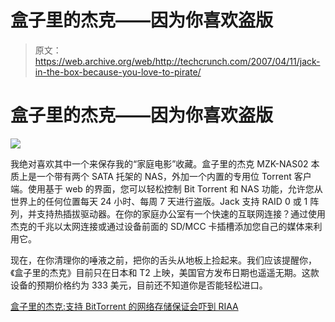 # 盒子里的杰克——因为你喜欢盗版

> 原文：<https://web.archive.org/web/http://techcrunch.com/2007/04/11/jack-in-the-box-because-you-love-to-pirate/>

# 盒子里的杰克——因为你喜欢盗版

![](img/c9d2e3b761992ac15ac36a6723b57ae0.png)

我绝对喜欢其中一个来保存我的“家庭电影”收藏。盒子里的杰克 MZK-NAS02 本质上是一个带有两个 SATA 托架的 NAS，外加一个内置的专用位 Torrent 客户端。使用基于 web 的界面，您可以轻松控制 Bit Torrent 和 NAS 功能，允许您从世界上的任何位置每天 24 小时、每周 7 天进行盗版。Jack 支持 RAID 0 或 1 阵列，并支持热插拔驱动器。在你的家庭办公室有一个快速的互联网连接？通过使用杰克的千兆以太网连接或通过设备前面的 SD/MCC 卡插槽添加您自己的媒体来利用它。

现在，在你清理你的唾液之前，把你的舌头从地板上捡起来。我们应该提醒你，《盒子里的杰克》目前只在日本和 T2 上映，美国官方发布日期也遥遥无期。这款设备的预期价格约为 333 美元，目前还不知道你是否能轻松进口。

[盒子里的杰克:支持 BitTorrent 的网络存储保证会吓到 RIAA](https://web.archive.org/web/20210226105518/http://gizmodo.com/gadgets/peripherals/jack-in-the-box-bittorrent+enabled-network-storage-guaranteed-to-spook-riaa-251345.php)